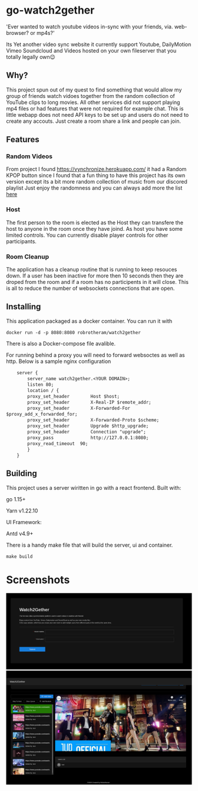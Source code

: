# go-watch2gether
'Ever wanted to watch youtube videos in-sync with your friends, via. web-browser?  or mp4s?'

Its Yet another video sync website it currently support Youtube, DailyMotion Vimeo Soundcloud and Videos hosted on your own fileserver that you totally legally own😉

## Why? 
This project spun out of my quest to find something that would allow my group of friends watch vidoes together from the random collection of YouTube clips to long movies. All other services did not support playing mp4 files or had features that were not required for example chat. This is little webapp does not need API keys to be set up and users do not need to create any accouts. Just create a room share a link and people can join. 

## Features
### Random Videos
From project I found https://vynchronize.herokuapp.com/ it had a Random KPOP button since I found that a fun thing to have this project has its own version except its a bit more random collection of music from our discored playlist Just enjoy the randomness and you can always add more the list [here](https://github.com/robrotheram/go-watch2gether/blob/main/ui/src/components/VideoQueue/RandomVideo.js)

### Host
The first person to the room is elected as the Host they can transfere the host to anyone in the room once they have joind.
As host you have some limited controls. You can currently disable player controls for other participants.

### Room Cleanup 
The application has a cleanup routine that is running to keep resouces down. If a user has been inactive for more then 10 seconds then they are droped from the room and if a room has no participents in it will close. This is all to reduce the number of websockets connections that are open.


## Installing
This application packaged as a docker container. 
You can run it with 

```
docker run -d -p 8080:8080 robrotheram/watch2gether
```

There is also a Docker-compose file avalible. 

For running behind a proxy you will need to forward websoctes as well as http. Below is a sample nginx configuration

```
	server {
        server_name watch2gether.<YOUR DOMAIN>;
        listen 80;
        location / {
        proxy_set_header        Host $host;
        proxy_set_header        X-Real-IP $remote_addr;
        proxy_set_header        X-Forwarded-For $proxy_add_x_forwarded_for;
        proxy_set_header        X-Forwarded-Proto $scheme;
		proxy_set_header 		Upgrade $http_upgrade;
    	proxy_set_header        Connection "upgrade";
        proxy_pass          	http://127.0.0.1:8080;
        proxy_read_timeout  90;
        }
    }
```


## Building
This project uses a server wiritten in go with a react frontend. 
Built with:

go 1.15+ 

Yarn v1.22.10

UI Framework:

Antd v4.9+

There is a handy make file that will build the server, ui and container. 
```
make build
```



# Screenshots
![Screenshot 1](docs/Watch2Gether_homepage.png)
![Screenshot 2](docs/Watch2Gether_room.png)